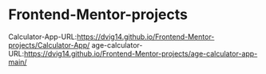 # Frontend-Mentor-projects
Calculator-App-URL:https://dvig14.github.io/Frontend-Mentor-projects/Calculator-App/
age-calculator-URL:https://dvig14.github.io/Frontend-Mentor-projects/age-calculator-app-main/
